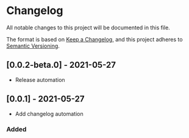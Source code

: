 # Changelog

All notable changes to this project will be documented in this file.

The format is based on [Keep a Changelog](https://keepachangelog.com/en/1.0.0/),
and this project adheres to [Semantic Versioning](https://semver.org/spec/v2.0.0.html).

## [0.0.2-beta.0] - 2021-05-27

* Release automation

## [0.0.1] - 2021-05-27

* Add changelog automation

### Added
